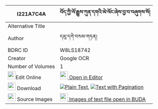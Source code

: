 |I221A7C4A|བོད་ཀྱི་ལོ་རྒྱུས་ཀུན་དགའི་མེ་ལོང་ཞེས་བྱ་བ་བཞུགས་སོ། 
| --- | --- 
|Alternative Title |
|Author| དམུ་དགེ་བསམ་གཏན།
|BDRC ID | W8LS18742
|Creator | Google OCR
|Number of Volumes| 1
|<img width="25" src="https://img.icons8.com/color/25/000000/edit-property.png">Edit Online| [<img width="25" src="https://avatars.githubusercontent.com/u/45091458?s=200&v=4"> Open in Editor](http://editor.openpecha.org/I221A7C4A)
|<img width="25" src="https://img.icons8.com/fluent/48/000000/download-2.png"/>  Download | [![](https://img.icons8.com/color/20/000000/txt.png)Plain Text](https://github.com/Openpecha/I221A7C4A/releases/download/v1/bo_kyi_logyu_kundak_i_melong_s_plain_I221A7C4A.zip), [![](https://img.icons8.com/color/20/000000/txt.png)Text with Pagination](https://github.com/Openpecha/I221A7C4A/releases/download/v1/bo_kyi_logyu_kundak_i_melong_s_pages_I221A7C4A.zip)
|<img width="25" src="https://img.icons8.com/plasticine/100/000000/pictures-folder.png"/>  Source Images | [<img width="25" src="https://library.bdrc.io/icons/BUDA-small.svg"> Images of text file open in BUDA](https://library.bdrc.io/show/bdr:W8LS18742)